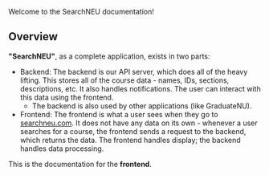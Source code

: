 Welcome to the SearchNEU documentation!

## Overview

**"SearchNEU"**, as a complete application, exists in two parts:

- Backend: The backend is our API server, which does all of the heavy lifting. This stores all of the course data - names, IDs, sections, descriptions, etc. It also handles notifications. The user can interact with this data using the frontend.
  - The backend is also used by other applications (like GraduateNU).
- Frontend: The frontend is what a user sees when they go to [searchneu.com](https://searchneu.com). It does not have any data on its own - whenever a user searches for a course, the frontend sends a request to the backend, which returns the data. The frontend handles display; the backend handles data processing.

This is the documentation for the **frontend**.
